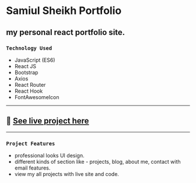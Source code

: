 # Samiul Sheikh Portfolio

## my personal react portfolio site.

### `Technology Used`
- JavaScript (ES6)
- React JS
- Bootstrap
- Axios
- React Router
- React Hook
- FontAwesomeIcon
---
## :link: [See live project here](https://sheikh-samiul.web.app/)

---
### `Project Features`
- professional looks UI design.
- different kinds of section like - projects, blog, about me, contact with email features.
- view my all projects with live site and code.